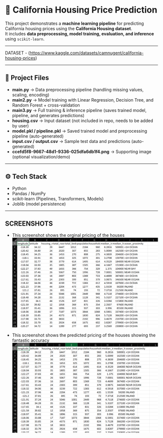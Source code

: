 # 🏡 California Housing Price Prediction

This project demonstrates a **machine learning pipeline** for predicting California housing prices using the **California Housing dataset**.  
It includes **data preprocessing, model training, evaluation, and inference** using `scikit-learn`.

---

DATASET - (https://www.kaggle.com/datasets/camnugent/california-housing-prices)

---

## 📂 Project Files

- **main.py** → Data preprocessing pipeline (handling missing values, scaling, encoding)  
- **main2.py** → Model training with Linear Regression, Decision Tree, and Random Forest + cross-validation  
- **main3.py** → Full training & inference pipeline (saves trained model, pipeline, and generates predictions)  
- **housing.csv** → Input dataset (not included in repo, needs to be added by user)  
- **model.pkl / pipeline.pkl** → Saved trained model and preprocessing pipeline (auto-generated)  
- **input.csv / output.csv** → Sample test data and predictions (auto-generated)  
- **ccefd5f8-9667-48d1-9336-025dfa6db1f4.png** → Supporting image (optional visualization/demo)

---

## ⚙️ Tech Stack

- Python  
- Pandas / NumPy  
- scikit-learn (Pipelines, Transformers, Models)  
- Joblib (model persistence)  

---


## SCREENSHOTS

- This screenshot shows the orginal pricing of the houses
![INPUT](assets/input.png)

- This screenshot shows the predicted pricing of the houses showing the fantastic accuracy
![OUTPUT](assets/output.png)

